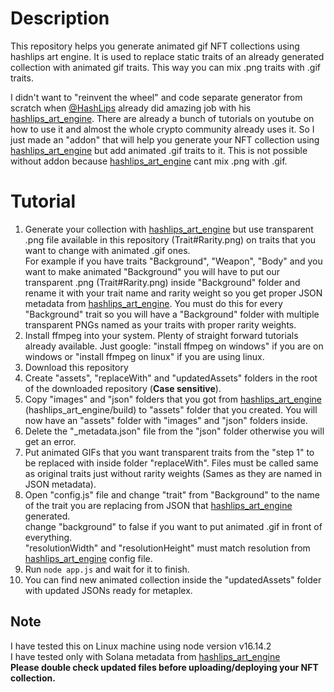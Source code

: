# Description
This repository helps you generate animated gif NFT collections using hashlips art engine. It is used to replace static traits of an already generated collection with animated gif traits. This way you can mix .png traits with .gif traits.

I didn't want to "reinvent the wheel" and code separate generator from scratch when [@HashLips](https://github.com/HashLips) already did amazing job with his [hashlips_art_engine](https://github.com/HashLips/hashlips_art_engine). There are already a bunch of tutorials on youtube on how to use it and almost the whole crypto community already uses it. So I just made an "addon" that will help you generate your NFT collection using [hashlips_art_engine](https://github.com/HashLips/hashlips_art_engine) but add animated .gif traits to it. This is not possible without addon because [hashlips_art_engine](https://github.com/HashLips/hashlips_art_engine) cant mix .png with .gif.

# Tutorial
1. Generate your collection with [hashlips_art_engine](https://github.com/HashLips/hashlips_art_engine) but use transparent .png file available in this repository (Trait#Rarity.png) on traits that you want to change with animated .gif ones.<br />
For example if you have traits "Background", "Weapon", "Body" and you want to make animated "Background" you will have to put our transparent .png (Trait#Rarity.png) inside "Background" folder and rename it with your trait name and rarity weight so you get proper JSON metadata from [hashlips_art_engine](https://github.com/HashLips/hashlips_art_engine). You must do this for every "Background" trait so you will have a "Background" folder with multiple transparent PNGs named as your traits with proper rarity weights.
2. Install ffmpeg into your system. Plenty of straight forward tutorials already available. Just google: "install ffmpeg on windows" if you are on windows or "install ffmpeg on linux" if you are using linux.
3. Download this repository
4. Create "assets", "replaceWith" and "updatedAssets" folders in the root of the downloaded repository (**Case sensitive**).
5. Copy "images" and "json" folders that you got from [hashlips_art_engine](https://github.com/HashLips/hashlips_art_engine) (hashlips_art_engine/build) to "assets" folder that you created. You will now have an "assets" folder with "images" and "json" folders inside.
6. Delete the "\_metadata.json" file from the "json" folder otherwise you will get an error.
7. Put animated GIFs that you want transparent traits from the "step 1" to be replaced with inside folder "replaceWith". Files must be called same as original traits just without rarity weights (Sames as they are named in JSON metadata).
8. Open "config.js" file and change "trait" from "Background" to the name of the trait you are replacing from JSON that [hashlips_art_engine](https://github.com/HashLips/hashlips_art_engine) generated.<br />
change "background" to false if you want to put animated .gif in front of everything.<br />
"resolutionWidth" and "resolutionHeight" must match resolution from [hashlips_art_engine](https://github.com/HashLips/hashlips_art_engine) config file.
7. Run `node app.js` and wait for it to finish.
8. You can find new animated collection inside the "updatedAssets" folder with updated JSONs ready for metaplex.

## Note
I have tested this on Linux machine using node version v16.14.2<br />
I have tested only with Solana metadata from [hashlips_art_engine](https://github.com/HashLips/hashlips_art_engine)<br />
**Please double check updated files before uploading/deploying your NFT collection.**

